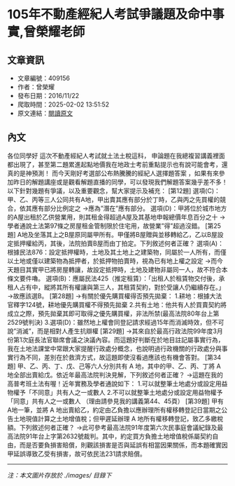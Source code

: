 # 105年不動產經紀人考試爭議題及命中事實,曾榮耀老師

## 文章資訊
- 文章編號：409156
- 作者：曾榮耀
- 發布日期：2016/11/22
- 爬取時間：2025-02-02 13:51:52
- 原文連結：[閱讀原文](https://real-estate.get.com.tw/Columns/detail.aspx?no=409156)

## 內文
各位同學好
這次不動產經紀人考試就土法土稅這科，
申論題在我總複習講義裡面都出現了，甚至第二題累進起點地價我在地政士考前重點提示也有說可能會考，還真的是神預測！
而今天剛好考選部公布熱騰騰的經紀人選擇題答案 ，如果有來參加昨日的解題講座或是觀看解題直播的同學，可以發現我們解題答案幾乎差不多！
以下針對幾題有爭議，以及重要觀念，幫大家提示及補充：
[第12題]
選項(C)：甲、乙、丙等三人公同共有A地，甲出賣其應有部分於丁時，乙與丙之先買權的競合，依其應有部分比例定之
→應為”潛在”應有部分。
選項(D)：甲將位於城市地方的A屋出租於乙供營業用，則其租金得超過A屋及其基地申報總價年息百分之十
→學者通說土法第97條之房屋租金管制限於住宅用，故營業”得”超過沒錯。
[第25題]
A地及坐落其上之B屋原同屬甲所有。甲僅將B屋贈與並移轉給乙，乙以B屋設定抵押權給丙，其後，法院拍賣B屋而由丁拍定。下列敘述何者正確？
選項(A)：根據民法876：設定抵押權時，土地及其土地上之建築物，同屬於一人所有，而僅以土地或僅以建築物為抵押者，於抵押物拍賣時，視為已有地上權之設定
→而今天題目其實甲已將房屋轉讓，故設定抵押時，土地及建物非屬同一人，故不符合本條文要件嚕。
選項(B)：應屬民法425（推定租賃）：「出租人於租賃物交付後，承租人占有中，縱將其所有權讓與第三人，其租賃契約，對於受讓人仍繼續存在。」
→故應該選B。
[第28題]
→有關於優先購買權得否預先拋棄：
1.耕地：根據大法官釋字124號，耕地優先購買權不得預先拋棄
2.共有土地：他共有人於買賣契約將成立之際，預先拋棄其即可取得之優先購買權，非法所禁(最高法院80年台上第2529號判決)
3.選項(D)：雖然地上權會同登記請求經過15年而消滅時效，但不可說”消滅”，而是相對人產生抗辯權
[第29題]
→其來自於最高行政法院99年度3月份第1次庭長法官聯席會議之決議內容。而這題好判斷在於地目註記屬事實行為，我在土地法課堂中常跟大家提醒行政處分概念，也說明過行政機關的行政處分與事實行為不同，差別在於救濟方式，故這題即使沒看過應該也有機會答對。
[第34題]
甲、乙、丙、丁、戊、己等六人分別共有 A 地，其中的甲、乙、丙、丁將 A 地全部出賣給戊。依近年最高法院判決見解，下列敘述何者正確？
→這題在我的高普考班土法有喔！近年實務及學者通說如下：
1.可以就整筆土地處分或設定用益物權予「不同意」共有人之一或數人
2.不可以就整筆土地處分或設定用益物權予「同意」共有人之一或數人
（理由請參見我的講義第44、45頁）
[第39題]
甲有A地一筆，並將 A 地出賣給乙，約定由乙負擔以應辦理所有權移轉登記日當期之公告土地現值計算之土地增值稅；但甲遲延辦理 A 地所有權移轉登記，致乙多繳稅額。下列敘述何者正確？
→此可參考最高法院91年度第六次民事庭會議紀錄及最高法院91年台上字第2632號裁判。其中，約定買方負擔土地增值稅係屬契約自由，而是否要負損害賠償，則觀該損害是否與延誤有相當因果關係，而本題確實因甲延誤導致乙受有損害，故可依民法231請求賠償。

---
*注：本文圖片存放於 ./images/ 目錄下*
